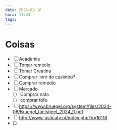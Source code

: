 ```yaml
---
date: 2025-02-18
hora: 11:43
tags:
---
```





# Coisas
- [ ] Academia
- [ ] Tomar remédio
- [ ] Tomar Creatina
- [ ] Comprar livro do casimiro?
- [ ] Comprar remédio
- [ ] Mercado
	- [ ] Comprar nata
	- [ ] comprar tofu
- [ ] https://www.bruegel.org/system/files/2024-06/Bruegel_factsheet_2024_0.pdf
- [ ] http://www.justicatv.pt/index.php?p=16118
- [ ] 